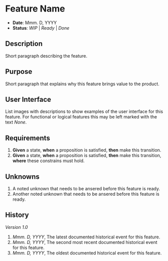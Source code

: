 # Feature Name
- **Date**: Mmm. D, YYYY
- **Status**: *WIP* | *Ready* | *Done*

## Description
Short paragraph describing the feature.

## Purpose
Short paragraph that explains why this feature brings value to the product.

## User Interface
List images with descriptions to show examples of the user interface for this feature. For functional or logical features this may be left marked with the text *None*.

## Requirements

1. **Given** a state, **when** a proposition is satisfied, **then** make this transition.
2. **Given** a state, **when** a proposition is satisfied, **then** make this transition, **where** these constrains must hold.

## Unknowns

1. A noted unknown that needs to be ansered before this feature is ready.
2. Another noted unknown that needs to be ansered before this feature is ready.

## History

*Version 1.0*

1. *Mmm. D, YYYY*, The latest documented historical event for this feature.
2. *Mmm. D, YYYY*, The second most recent documented historical event for this feature.
3. *Mmm. D, YYYY*, The oldest documented historical event for this feature.

